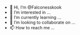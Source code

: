 - 👋 Hi, I’m @Falconesskook
- 👀 I’m interested in ...
- 🌱 I’m currently learning ...
- 💞️ I’m looking to collaborate on ...
- 📫 How to reach me ...

<!---
Falconesskook/Falconesskook is a ✨ special ✨ repository because its `README.md` (this file) appears on your GitHub profile.
You can click the Preview link to take a look at your changes.
--->
